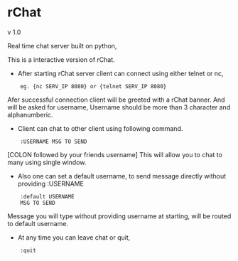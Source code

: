# rChat
v 1.0

Real time chat server built on python,

This is a interactive version of rChat.

* After starting rChat server client can connect using either telnet or nc,
```
	eg. {nc SERV_IP 8080} or {telnet SERV_IP 8080}
```

Afer successful connection client will be greeted with a rChat banner. And will be asked for username,
Username should be more than 3 character and alphanumberic.

* Client can chat to other client using following command.
```
	:USERNAME MSG TO SEND
```
[COLON followed by your friends username]
This will allow you to chat to many using single window.

* Also one can set a default username, to send message directly without providing :USERNAME
```
	:default USERNAME
	MSG TO SEND
```

Message you will type without providing username at starting, will be routed to default username.

* At any time you can leave chat or quit,
```
	:quit
```
